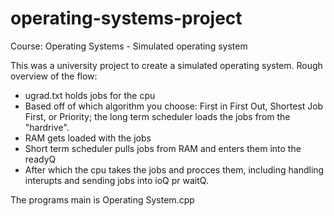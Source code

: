 # operating-systems-project
Course: Operating Systems - Simulated operating system

This was a university project to create a simulated operating system.
Rough overview of the flow:
- ugrad.txt holds jobs for the cpu
- Based off of which algorithm you choose: First in First Out, Shortest Job First, or Priority; the long term scheduler 
loads the jobs from the "hardrive".
- RAM gets loaded with the jobs
- Short term scheduler pulls jobs from RAM and enters them into the readyQ
- After which the cpu takes the jobs and procces them, including handling interupts and sending jobs into ioQ pr waitQ.

The programs main is Operating System.cpp
